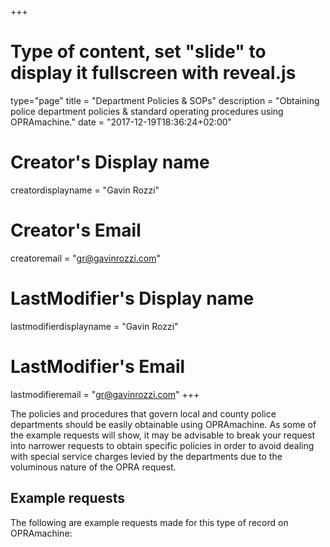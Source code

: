 +++
# Type of content, set "slide" to display it fullscreen with reveal.js
type="page"
title = "Department Policies & SOPs"
description = "Obtaining police department policies & standard operating procedures using OPRAmachine."
date = "2017-12-19T18:36:24+02:00"
# Creator's Display name
creatordisplayname = "Gavin Rozzi"
# Creator's Email
creatoremail = "gr@gavinrozzi.com"
# LastModifier's Display name
lastmodifierdisplayname = "Gavin Rozzi"
# LastModifier's Email
lastmodifieremail = "gr@gavinrozzi.com"
+++

 The policies and procedures that govern local and county police departments should be easily obtainable using OPRAmachine. As some of the example requests will show, it may be advisable to break your request into narrower requests to obtain specific policies in order to avoid dealing with special service charges levied by the departments due to the voluminous nature of the OPRA request.

## Example requests
The following are example requests made for this type of record on OPRAmachine:
